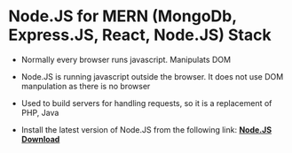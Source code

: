 # Node.JS for MERN (MongoDb, Express.JS, React, Node.JS) Stack

- Normally every browser runs javascript. Manipulats DOM

- Node.JS is running javascript outside the browser. It does not use DOM manpulation as there is no browser

- Used to build servers for handling requests, so it is a replacement of PHP, Java

- Install the latest version of Node.JS from the following link: [**Node.JS Download**](https://nodejs.dev/download)